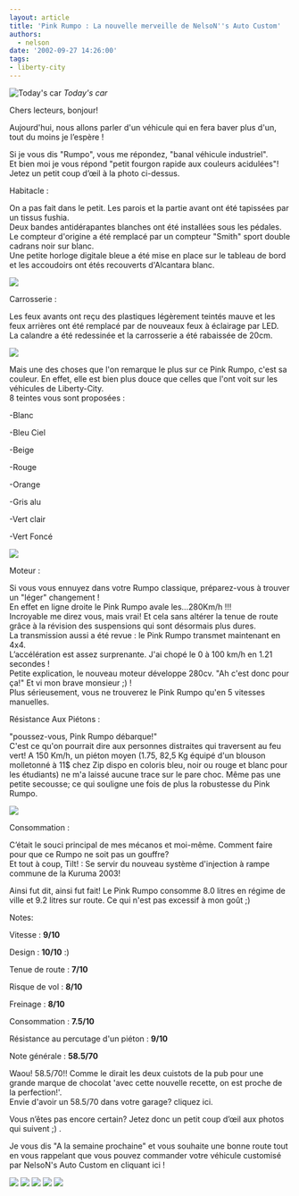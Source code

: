```yaml
---
layout: article
title: 'Pink Rumpo : La nouvelle merveille de NelsoN''s Auto Custom'
authors:
  - nelson
date: '2002-09-27 14:26:00'
tags:
- liberty-city
---
```


![Today's car](/content/images/2016/07/PinkRumpo.jpg)
_Today's car_

Chers lecteurs, bonjour!

Aujourd'hui, nous allons parler d'un véhicule qui en fera baver plus d'un, tout du moins je l’espère !

Si je vous dis "Rumpo", vous me répondez, "banal véhicule industriel".  
Et bien moi je vous répond "petit fourgon rapide aux couleurs acidulées"! Jetez un petit coup d’œil à la photo ci-dessus.

Habitacle :

On a pas fait dans le petit. Les parois et la partie avant ont été tapissées par un tissus fushia.  
Deux bandes antidérapantes blanches ont été installées sous les pédales. Le compteur d'origine a été remplacé par un compteur "Smith" sport double cadrans noir sur blanc.  
Une petite horloge digitale bleue a été mise en place sur le tableau de bord et les accoudoirs ont étés recouverts d'Alcantara blanc.

![](/content/images/2016/07/Pink4.jpg)

Carrosserie :

Les feux avants ont reçu des plastiques légèrement teintés mauve et les feux arrières ont été remplacé par de nouveaux feux à éclairage par LED.  
La calandre a été redessinée et la carrosserie a été rabaissée de 20cm.

![](/content/images/2016/07/Pink5.jpg)

Mais une des choses que l'on remarque le plus sur ce Pink Rumpo, c'est sa couleur. En effet, elle est bien plus douce que celles que l'ont voit sur les véhicules de Liberty-City.  
8 teintes vous sont proposées :

-Blanc

-Bleu Ciel

-Beige

-Rouge

-Orange

-Gris alu

-Vert clair

-Vert Foncé

![](/content/images/2016/07/Pink7.jpg)

Moteur :

Si vous vous ennuyez dans votre Rumpo classique, préparez-vous à trouver un "léger" changement !  
En effet en ligne droite le Pink Rumpo avale les...280Km/h !!!  
Incroyable me direz vous, mais vrai! Et cela sans altérer la tenue de route grâce à la révision des suspensions qui sont désormais plus dures.  
La transmission aussi a été revue : le Pink Rumpo transmet maintenant en 4x4.  
L’accélération est assez surprenante. J'ai chopé le 0 à 100 km/h en 1.21 secondes !  
Petite explication, le nouveau moteur développe 280cv. "Ah c'est donc pour ça!" Et vi mon brave monsieur ;) !  
Plus sérieusement, vous ne trouverez le Pink Rumpo qu'en 5 vitesses manuelles.

Résistance Aux Piétons :

"poussez-vous, Pink Rumpo débarque!"  
C'est ce qu'on pourrait dire aux personnes distraites qui traversent au feu vert! A 150 Km/h, un piéton moyen (1.75, 82,5 Kg équipé d'un blouson molletonné à 11$ chez Zip dispo en coloris bleu, noir ou rouge et blanc pour les étudiants) ne m'a laissé aucune trace sur le pare choc. Même pas une petite secousse; ce qui souligne une fois de plus la robustesse du Pink Rumpo.

![](/content/images/2016/07/Pink8.jpg)

Consommation :

C’était le souci principal de mes mécanos et moi-même. Comment faire pour que ce Rumpo ne soit pas un gouffre?  
Et tout à coup, Tilt! : Se servir du nouveau système d'injection à rampe commune de la Kuruma 2003!

Ainsi fut dit, ainsi fut fait! Le Pink Rumpo consomme 8.0 litres en régime de ville et 9.2 litres sur route. Ce qui n'est pas excessif à mon goût ;)

Notes:

Vitesse : **9/10**

Design : **10/10** :)

Tenue de route : **7/10**

Risque de vol : **8/10**

Freinage : **8/10**

Consommation : **7.5/10**

Résistance au percutage d'un piéton : **9/10**

Note générale : **58.5/70**

Waou! 58.5/70!! Comme le dirait les deux cuistots de la pub pour une grande marque de chocolat 'avec cette nouvelle recette, on est proche de la perfection!'.  
Envie d'avoir un 58.5/70 dans votre garage? cliquez ici.

Vous n’êtes pas encore certain? Jetez donc un petit coup d’œil aux photos qui suivent ;) .

Je vous dis "A la semaine prochaine" et vous souhaite une bonne route tout en vous rappelant que vous pouvez commander votre véhicule customisé par NelsoN's Auto Custom en cliquant ici !

![](/content/images/2016/07/Pink1.jpg)
![](/content/images/2016/07/Pink10.jpg)
![](/content/images/2016/07/Pink2.jpg)
![](/content/images/2016/07/Pink3.jpg)
![](/content/images/2016/07/Pink6.jpg)